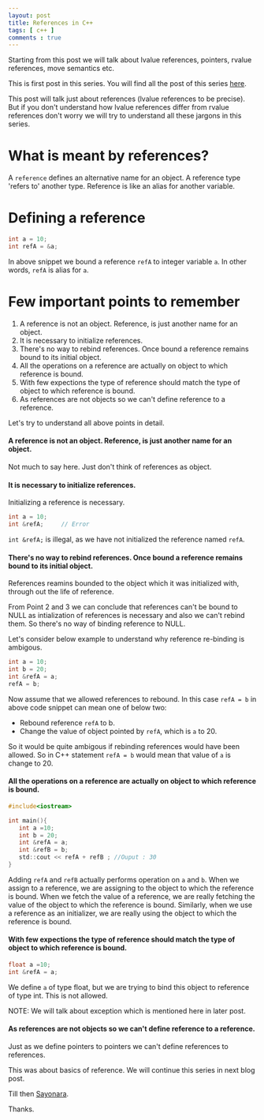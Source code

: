 ```yaml
---
layout: post
title: References in C++ 
tags: [ c++ ]
comments : true
---
```


Starting from this post we will talk about lvalue references, pointers, rvalue references, move semantics etc.

This is first post in this series. You will find all the post of this series [here](https://mayankj08.github.io/2017/08/20/Series-Contents/).

This post will talk just about references (lvalue references to be precise). But if you don't understand how lvalue references differ from rvalue references don't worry we will try to understand all these jargons in this series.

# What is meant by references?

A `reference` defines an alternative name for an object. A reference type 'refers to' another type. Reference is like an alias for another variable.

# Defining a reference

```c
int a = 10;
int refA = &a;
```
In above snippet we bound a reference `refA` to integer variable `a`. In other words, `refA` is alias for `a`.

# Few important points to remember

1. A reference is not an object. Reference, is just another name for an object.
2. It is necessary to initialize references.
3. There's no way to rebind references. Once bound a reference remains bound to its initial object.
4. All the operations on a reference are actually on object to which reference is bound.
5. With few expections the type of reference should match the type of object to which reference is bound.	
6. As references are not objects so we can't define reference to a reference. 

Let's try to understand all above points in detail.

#### A reference is not an object. Reference, is just another name for an object.

Not much to say here. Just don't think of references as object.

#### It is necessary to initialize references.

Initializing a reference is necessary. 

```c
int a = 10;
int &refA;     // Error
```

`int &refA;` is illegal, as we have not initialized the reference named `refA`. 

#### There's no way to rebind references. Once bound a reference remains bound to its initial object.

References reamins bounded to the object which it was initialized with, through out the life of reference. 

From Point 2 and 3 we can conclude that references can't be bound to NULL as intialization of references is necessary and also we can't rebind them. So there's no way of binding reference to NULL.

Let's consider below example to understand why reference re-binding is ambigous. 

```c
int a = 10;
int b = 20;
int &refA = a;
refA = b;
```
Now assume that we allowed references to rebound. In this case `refA = b` in above code snippet can mean one of below two:  
* Rebound reference `refA` to b.  
* Change the value of object pointed by `refA`, which is `a` to 20. 

So it would be quite ambigous if rebinding references would have been allowed. So in C++ statement `refA = b` would mean that value of `a` is change to 20.

#### All the operations on a reference are actually on object to which reference is bound.

```c
#include<iostream>

int main(){
   int a =10;
   int b = 20;
   int &refA = a;
   int &refB = b;
   std::cout << refA + refB ; //Ouput : 30
}
```
Adding `refA` and `refB` actually performs operation on `a` and `b`. When we assign to a reference, we are assigning to the object to which the reference is bound. When we fetch the value of a reference, we are really fetching the value of the object to which the reference is bound. Similarly, when we use a reference as an initializer, we are really using the object to which the reference is bound.

#### With few expections the type of reference should match the type of object to which reference is bound.

```c
float a =10;
int &refA = a;
```
We define `a` of type float, but we are trying to bind this object to reference of type int. This is not allowed.

NOTE: We will talk about exception which is mentioned here in later post.

#### As references are not objects so we can't define reference to a reference. 

Just as we define pointers to pointers we can't define references to references. 

This was about basics of reference. We will continue this series in next blog post.

Till then [Sayonara](https://www.google.com/#q=sayonara).

Thanks.


